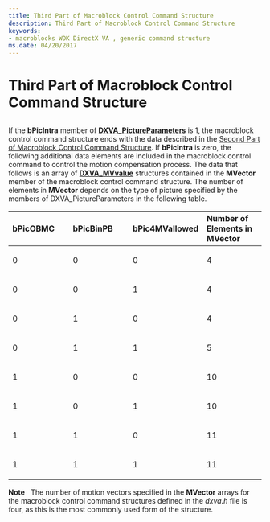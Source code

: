```yaml
---
title: Third Part of Macroblock Control Command Structure
description: Third Part of Macroblock Control Command Structure
keywords:
- macroblocks WDK DirectX VA , generic command structure
ms.date: 04/20/2017
---
```


# Third Part of Macroblock Control Command Structure


## <span id="ddk_third_part_of_macroblock_control_command_structure_gg"></span><span id="DDK_THIRD_PART_OF_MACROBLOCK_CONTROL_COMMAND_STRUCTURE_GG"></span>


If the **bPicIntra** member of [**DXVA\_PictureParameters**](/windows-hardware/drivers/ddi/dxva/ns-dxva-_dxva_pictureparameters) is 1, the macroblock control command structure ends with the data described in the [Second Part of Macroblock Control Command Structure](second-part-of-macroblock-control-command-structure.md). If **bPicIntra** is zero, the following additional data elements are included in the macroblock control command to control the motion compensation process. The data that follows is an array of [**DXVA\_MVvalue**](/windows-hardware/drivers/ddi/dxva/ns-dxva-_dxva_mvvalue) structures contained in the **MVector** member of the macroblock control command structure. The number of elements in **MVector** depends on the type of picture specified by the members of DXVA\_PictureParameters in the following table.

<table>
<colgroup>
<col width="25%" />
<col width="25%" />
<col width="25%" />
<col width="25%" />
</colgroup>
<thead>
<tr class="header">
<th align="left">bPicOBMC</th>
<th align="left">bPicBinPB</th>
<th align="left">bPic4MVallowed</th>
<th align="left">Number of Elements in MVector</th>
</tr>
</thead>
<tbody>
<tr class="odd">
<td align="left"><p>0</p></td>
<td align="left"><p>0</p></td>
<td align="left"><p>0</p></td>
<td align="left"><p>4</p></td>
</tr>
<tr class="even">
<td align="left"><p>0</p></td>
<td align="left"><p>0</p></td>
<td align="left"><p>1</p></td>
<td align="left"><p>4</p></td>
</tr>
<tr class="odd">
<td align="left"><p>0</p></td>
<td align="left"><p>1</p></td>
<td align="left"><p>0</p></td>
<td align="left"><p>4</p></td>
</tr>
<tr class="even">
<td align="left"><p>0</p></td>
<td align="left"><p>1</p></td>
<td align="left"><p>1</p></td>
<td align="left"><p>5</p></td>
</tr>
<tr class="odd">
<td align="left"><p>1</p></td>
<td align="left"><p>0</p></td>
<td align="left"><p>0</p></td>
<td align="left"><p>10</p></td>
</tr>
<tr class="even">
<td align="left"><p>1</p></td>
<td align="left"><p>0</p></td>
<td align="left"><p>1</p></td>
<td align="left"><p>10</p></td>
</tr>
<tr class="odd">
<td align="left"><p>1</p></td>
<td align="left"><p>1</p></td>
<td align="left"><p>0</p></td>
<td align="left"><p>11</p></td>
</tr>
<tr class="even">
<td align="left"><p>1</p></td>
<td align="left"><p>1</p></td>
<td align="left"><p>1</p></td>
<td align="left"><p>11</p></td>
</tr>
</tbody>
</table>

 

**Note**   The number of motion vectors specified in the **MVector** arrays for the macroblock control command structures defined in the *dxva.h* file is four, as this is the most commonly used form of the structure.

 

 


